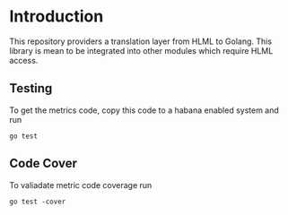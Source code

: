 # Introduction
This repository providers a translation layer from HLML to Golang.  This library is mean to be integrated into other modules which require HLML access.

## Testing
To get the metrics code, copy this code to a habana enabled system and run

    go test

## Code Cover
To valiadate metric code coverage run

    go test -cover